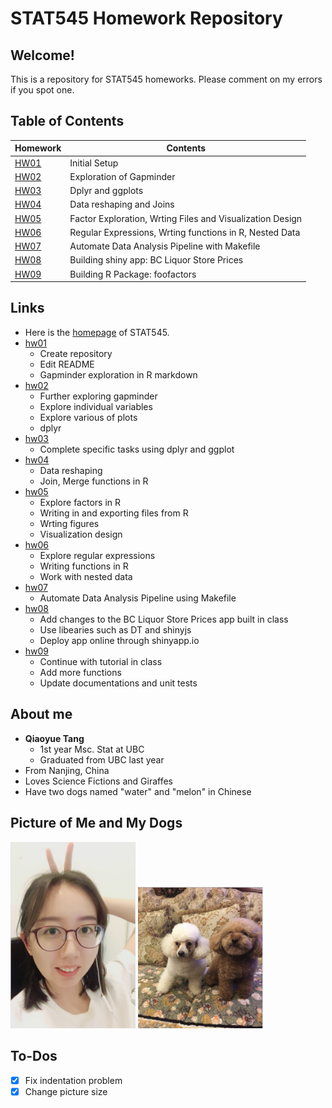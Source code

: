 # STAT545 Homework Repository

## Welcome!

This is a repository for STAT545 homeworks. Please comment on my errors if you spot one.

## Table of Contents

| Homework | Contents |
| --- | --- |
| [HW01](https://github.com/qiaoyuet/STAT545-hw-Tang-Qiaoyue/tree/master/hw01) | Initial Setup |
| [HW02](https://github.com/qiaoyuet/STAT545-hw-Tang-Qiaoyue/tree/master/hw02) | Exploration of Gapminder |
| [HW03](https://github.com/qiaoyuet/STAT545-hw-Tang-Qiaoyue/tree/master/hw03) | Dplyr and ggplots |
| [HW04](https://github.com/qiaoyuet/STAT545-hw-Tang-Qiaoyue/tree/master/hw04) | Data reshaping and Joins |
| [HW05](https://github.com/qiaoyuet/STAT545-hw-Tang-Qiaoyue/tree/master/hw05) | Factor Exploration, Wrting Files and Visualization Design |
| [HW06](https://github.com/qiaoyuet/STAT545-hw-Tang-Qiaoyue/tree/master/hw06) | Regular Expressions, Wrting functions in R, Nested Data |
| [HW07](https://github.com/qiaoyuet/STAT545-hw07-Tang-Qiaoyue) | Automate Data Analysis Pipeline with Makefile |
| [HW08](https://github.com/qiaoyuet/STAT545-hw-Tang-Qiaoyue/tree/master/hw08) | Building shiny app: BC Liquor Store Prices |
| [HW09](https://github.com/qiaoyuet/STAT545-hw-Tang-Qiaoyue/tree/master/hw09) | Building R Package: foofactors |

## Links

- Here is the [homepage](http://stat545.com) of STAT545.
- [hw01](https://github.com/qiaoyuet/STAT545-hw-Tang-Qiaoyue/tree/master/hw01)
    + Create repository
    + Edit README
    + Gapminder exploration in R markdown
- [hw02](https://github.com/qiaoyuet/STAT545-hw-Tang-Qiaoyue/tree/master/hw02)
    + Further exploring gapminder
    + Explore individual variables
    + Explore various of plots
    + dplyr
- [hw03](https://github.com/qiaoyuet/STAT545-hw-Tang-Qiaoyue/tree/master/hw03)
    + Complete specific tasks using dplyr and ggplot
- [hw04](https://github.com/qiaoyuet/STAT545-hw-Tang-Qiaoyue/tree/master/hw04)
    + Data reshaping
    + Join, Merge functions in R
- [hw05](https://github.com/qiaoyuet/STAT545-hw-Tang-Qiaoyue/tree/master/hw05)
    + Explore factors in R
    + Writing in and exporting files from R
    + Wrting figures
    + Visualization design
- [hw06](https://github.com/qiaoyuet/STAT545-hw-Tang-Qiaoyue/tree/master/hw06)
    + Explore regular expressions
    + Writing functions in R
    + Work with nested data
- [hw07](https://github.com/qiaoyuet/STAT545-hw07-Tang-Qiaoyue)
    + Automate Data Analysis Pipeline using Makefile
- [hw08](https://github.com/qiaoyuet/STAT545-hw-Tang-Qiaoyue/tree/master/hw08)
    + Add changes to the BC Liquor Store Prices app built in class
    + Use libearies such as DT and shinyjs
    + Deploy app online through shinyapp.io
- [hw09](https://github.com/qiaoyuet/STAT545-hw-Tang-Qiaoyue/tree/master/hw09)
    + Continue with tutorial in class
    + Add more functions
    + Update documentations and unit tests

## About me

- **Qiaoyue Tang**
    - 1st year Msc. Stat at UBC
    - Graduated from UBC last year
- From Nanjing, China
- Loves Science Fictions and Giraffes
- Have two dogs named "water" and "melon" in Chinese

## Picture of Me and My Dogs

<img src="me.png" width="200">
<img src="watermelon.png" width="200">


## To-Dos

- [x] Fix indentation problem
- [x] Change picture size